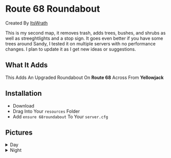 # Route 68 Roundabout
Created By [ItsWrath](https://github.com/ItsWrath/panormaconstruction/new/main?readme=1)

This is my second map, it removes trash, adds trees, bushes, and shrubs as well as streeghtlights and a stop sign. It goes even better if you have some trees around Sandy, I tested it on multiple servers with no performance changes. I plan to update it as I get new ideas or suggestions.
## What It Adds
This Adds An Upgraded Roundabout On **Route 68** Across From **Yellowjack**

## Installation
- Download
- Drag Into Your `resources` Folder
- Add ``ensure 68roundabout`` To Your `server.cfg`

## Pictures
<details>
           <summary>Day</summary>
           [picture alt](https://imgur.com/3u8sykx)
         </details>
<details>
           <summary>Night</summary>
           [picture alt](http://via.placeholder.com/200x150 "Title is optional")
           [picture alt](http://via.placeholder.com/200x150 "Title is optional")
           [picture alt](http://via.placeholder.com/200x150 "Title is optional")
           [picture alt](http://via.placeholder.com/200x150 "Title is optional")
         </details>

